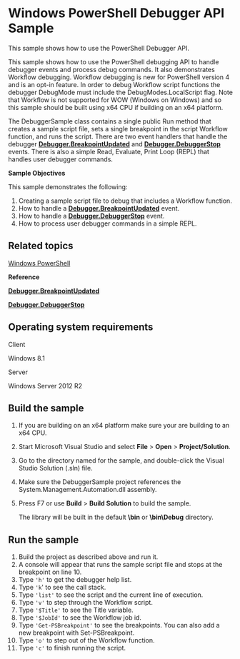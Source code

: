 Windows PowerShell Debugger API Sample
======================================

This sample shows how to use the PowerShell Debugger API.

This sample shows how to use the PowerShell debugging API to handle debugger events and process debug commands. It also demonstrates Workflow debugging. Workflow debugging is new for PowerShell version 4 and is an opt-in feature. In order to debug Workflow script functions the debugger DebugMode must include the DebugModes.LocalScript flag. Note that Workflow is not supported for WOW (Windows on Windows) and so this sample should be built using x64 CPU if building on an x64 platform.

The DebuggerSample class contains a single public Run method that creates a sample script file, sets a single breakpoint in the script Workflow function, and runs the script. There are two event handlers that handle the debugger [**Debugger.BreakpointUpdated**](http://msdn.microsoft.com/en-us/library/windows/desktop/dd182204) and [**Debugger.DebuggerStop**](http://msdn.microsoft.com/en-us/library/windows/desktop/dd182205) events. There is also a simple Read, Evaluate, Print Loop (REPL) that handles user debugger commands.

**Sample Objectives**

This sample demonstrates the following:

1.  Creating a sample script file to debug that includes a Workflow function.
2.  How to handle a [**Debugger.BreakpointUpdated**](http://msdn.microsoft.com/en-us/library/windows/desktop/dd182204) event.
3.  How to handle a [**Debugger.DebuggerStop**](http://msdn.microsoft.com/en-us/library/windows/desktop/dd182205) event.
4.  How to process user debugger commands in a simple REPL.

Related topics
--------------

[Windows PowerShell](http://go.microsoft.com/fwlink/p/?linkid=178145)

**Reference**

[**Debugger.BreakpointUpdated**](http://msdn.microsoft.com/en-us/library/windows/desktop/dd182204)

[**Debugger.DebuggerStop**](http://msdn.microsoft.com/en-us/library/windows/desktop/dd182205)

Operating system requirements
-----------------------------

Client

Windows 8.1

Server

Windows Server 2012 R2

Build the sample
----------------

1.  If you are building on an x64 platform make sure your are building to an x64 CPU.
2.  Start Microsoft Visual Studio and select **File** \> **Open** \> **Project/Solution**.
3.  Go to the directory named for the sample, and double-click the Visual Studio Solution (.sln) file.
4.  Make sure the DebuggerSample project references the System.Management.Automation.dll assembly.
5.  Press F7 or use **Build** \> **Build Solution** to build the sample.

    The library will be built in the default **\\bin** or **\\bin\\Debug** directory.

Run the sample
--------------

1.  Build the project as described above and run it.
2.  A console will appear that runs the sample script file and stops at the breakpoint on line 10.
3.  Type `'h'` to get the debugger help list.
4.  Type `'k`' to see the call stack.
5.  Type `'list'` to see the script and the current line of execution.
6.  Type `'v'` to step through the Workflow script.
7.  Type `'$Title'` to see the Title variable.
8.  Type `'$JobId'` to see the Workflow job id.
9.  Type `'Get-PSBreakpoint'` to see the breakpoints. You can also add a new breakpoint with Set-PSBreakpoint.
10. Type `'o'` to step out of the Workflow function.
11. Type `'c'` to finish running the script.

